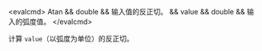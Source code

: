 \<evalcmd\> Atan && double && 输入值的反正切。 && value && double && 输入的弧度值。 \</evalcmd\>

计算 `value`（以弧度为单位）的反正切。